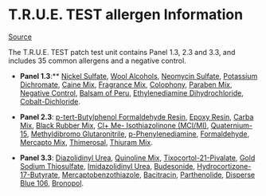 # T.R.U.E. TEST allergen Information

[Source](https://www.smartpractice.com/shop/category?id=508222&m=SPA)

The T.R.U.E. TEST patch test unit contains Panel 1.3, 2.3 and 3.3, and includes 35 common allergens and a negative control.

* **Panel 1.3**:**
[Nickel Sulfate](https://www.smartpractice.com/dermatologyallergy/pdfs/allergens/Nickel-Sulfate.pdf),
[Wool Alcohols](https://www.smartpractice.com/dermatologyallergy/pdfs/allergens/Wool-Alcohols.pdf),
[Neomycin Sulfate](https://www.smartpractice.com/dermatologyallergy/pdfs/allergens/Neomycin-Sulfate.pdf),
[Potassium Dichromate](https://www.smartpractice.com/dermatologyallergy/pdfs/allergens/Potassium-Dichromate.pdf),
[Caine Mix](https://www.smartpractice.com/dermatologyallergy/pdfs/allergens/Caine-Mix.pdf),
[Fragrance Mix](https://www.smartpractice.com/dermatologyallergy/pdfs/allergens/Fragrance-Mix.pdf),
[Colophony](https://www.smartpractice.com/dermatologyallergy/pdfs/allergens/Colophony.pdf),
[Paraben Mix](https://www.smartpractice.com/dermatologyallergy/pdfs/allergens/Paraben-Mix.pdf),
[Negative Control](https://www.smartpractice.com/dermatologyallergy/pdfs/allergens/Negative-Control.pdf),
[Balsam of Peru](https://www.smartpractice.com/dermatologyallergy/pdfs/allergens/Balsam-Of-Peru.pdf),
[Ethylenediamine Dihydrochloride](https://www.smartpractice.com/dermatologyallergy/pdfs/allergens/Ethylenediamine-Dihydrochloride.pdf),
[Cobalt-Dichloride](https://www.smartpractice.com/dermatologyallergy/pdfs/allergens/Cobalt-Dichloride.pdf).

* **Panel 2.3**:
[p-tert-Butylphenol Formaldehyde Resin](https://www.smartpractice.com/dermatologyallergy/pdfs/allergens/P-Tert-Butylphenol-Formaldehyde-Resin.pdf),
[Epoxy Resin](https://www.smartpractice.com/dermatologyallergy/pdfs/allergens/Epoxy-Resin.pdf),
[Carba Mix](https://www.smartpractice.com/dermatologyallergy/pdfs/allergens/Carba-Mix.pdf),
[Black Rubber Mix](https://www.smartpractice.com/dermatologyallergy/pdfs/allergens/Black-Rubber-Mix.pdf),
[Cl+ Me- Isothiazolinone (MCI/MI)](https://www.smartpractice.com/dermatologyallergy/pdfs/allergens/Cl+Me-Isothiazolinone.pdf),
[Quaternium-15](https://www.smartpractice.com/dermatologyallergy/pdfs/allergens/Quaternium-15.pdf),
[Methyldibromo Glutaronitrile](https://www.smartpractice.com/dermatologyallergy/pdfs/allergens/Methyldibromo-Glutaronitrile.pdf),
[p-Phenylenediamine](https://www.smartpractice.com/dermatologyallergy/pdfs/allergens/P-Phenylenediamine.pdf),
[Formaldehyde](https://www.smartpractice.com/dermatologyallergy/pdfs/allergens/Formaldehyde.pdf),
[Mercapto Mix](https://www.smartpractice.com/dermatologyallergy/pdfs/allergens/Mercapto-Mix.pdf),
[Thimerosal](https://www.smartpractice.com/dermatologyallergy/pdfs/allergens/Thimerosal.pdf),
[Thiuram Mix](https://www.smartpractice.com/dermatologyallergy/pdfs/allergens/Thiuram-Mix.pdf).

* **Panel 3.3**:
[Diazolidinyl Urea](https://www.smartpractice.com/dermatologyallergy/pdfs/allergens/Diazolidinyl-Urea.pdf),
[Quinoline Mix](https://www.smartpractice.com/dermatologyallergy/pdfs/allergens/Quinoline-Mix.pdf),
[Tixocortol-21-Pivalate](https://www.smartpractice.com/dermatologyallergy/pdfs/allergens/Tixocortol-21-Pivalate.pdf),
[Gold Sodium Thiosulfate](https://www.smartpractice.com/dermatologyallergy/pdfs/allergens/Gold-Sodium-Thiosulfate.pdf),
[Imidazolidinyl Urea](https://www.smartpractice.com/dermatologyallergy/pdfs/allergens/Imidazolidinyl-Urea.pdf),
[Budesonide](https://www.smartpractice.com/dermatologyallergy/pdfs/allergens/Budesonide.pdf),
[Hydrocortizone-17-Butyrate](https://www.smartpractice.com/dermatologyallergy/pdfs/allergens/Hydrocortisone-17-Butyrate.pdf),
[Mercaptobenzothiazole](https://www.smartpractice.com/dermatologyallergy/pdfs/allergens/Mercaptobenzothiazole.pdf),
[Bacitracin](https://www.smartpractice.com/dermatologyallergy/pdfs/allergens/Bacitracin.pdf),
[Parthenolide](https://www.smartpractice.com/dermatologyallergy/pdfs/allergens/Parthenolide.pdf),
[Disperse Blue 106](https://www.smartpractice.com/dermatologyallergy/pdfs/allergens/Disperse-Blue-106.pdf),
[Bronopol](https://www.smartpractice.com/dermatologyallergy/pdfs/allergens/2-Bromo-2-Nitropropane-1-3-Diol.pdf).